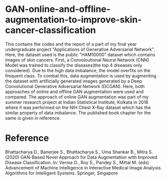 # GAN-online-and-offline-augmentation-to-improve-skin-cancer-classification
This contains the codes and the report of a part of my final year undergraduate project "Applications of Generative Adversarial Network". Here, the dataset used is the public "HAM10000" dataset which contains images of skin cancers. First, a Convoloutional Neural Network (CNN) Model was trained to classify the diseases(the top 4 diseases only considered). Due to the high data imbalance, the model overfits on the frequent class. To combat this, data augmentation is used by augmenting the dataset with artificially generated images generated by a Deep Convolutional Generative Adversarial Network (DCGAN). Here, both approaches of online and offline GAN augmentation were used and compared. The approach of online GAN augmentation was part of my summer research project at Indian Statistical Institute, Kolkata in 2018 where it was performed on the NIH Chest X-Ray dataset which has the similar property of data imbalance. The published book chapter for the same is given in reference.

# Reference
Bhattacharya D., Banerjee S., Bhattacharya S., Uma Shankar B., Mitra S. (2020) GAN-Based Novel Approach for Data Augmentation with Improved Disease Classification. In: Verma O., Roy S., Pandey S., Mittal M. (eds) Advancement of Machine Intelligence in Interactive Medical Image Analysis. Algorithms for Intelligent Systems. Springer, Singapore

